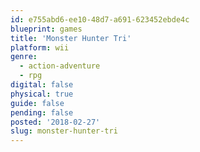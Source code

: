 ```yaml
---
id: e755abd6-ee10-48d7-a691-623452ebde4c
blueprint: games
title: 'Monster Hunter Tri'
platform: wii
genre:
  - action-adventure
  - rpg
digital: false
physical: true
guide: false
pending: false
posted: '2018-02-27'
slug: monster-hunter-tri
---
```

